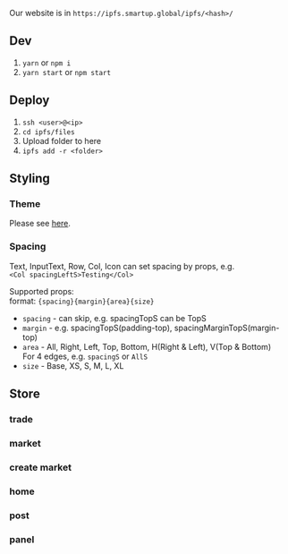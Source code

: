 Our website is in
`https://ipfs.smartup.global/ipfs/<hash>/`

## Dev
1. `yarn` or `npm i`   
2. `yarn start` or `npm start`   

## Deploy
1. `ssh <user>@<ip>`
2. `cd ipfs/files`
3. Upload folder to here
4. `ipfs add -r <folder>`

## Styling
### Theme
Please see [here](https://github.com/smartupdev/smartup-dapp-ui/blob/master/src/theme.js).

### Spacing
Text, InputText, Row, Col, Icon can set spacing by props, e.g.   
`<Col spacingLeftS>Testing</Col>`

Supported props:    
format: `{spacing}{margin}{area}{size}`
* `spacing` - can skip, e.g. spacingTopS can be TopS
* `margin` - e.g. spacingTopS(padding-top), spacingMarginTopS(margin-top)
* `area` - All, Right, Left, Top, Bottom, H(Right & Left), V(Top & Bottom)   
For 4 edges, e.g. `spacingS` or `AllS`
* `size` - Base, XS, S, M, L, XL

## Store
### trade

### market

### create market

### home

### post

### panel